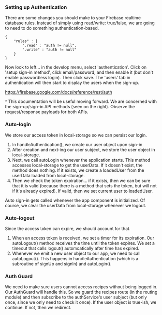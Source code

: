 ### Setting up Authentication
There are some changes you should make to your Firebase realtime database rules. Instead of simply using read/write: true/false, we are going to need to do something authentication-based.

```
{
    "rules" : {
        ".read" : "auth != null",
        ".write" : "auth != null"
    }
}
```

Now look to left... in the develop menu, select 'authentication'. Click on 'setup sign-in method', click email/password, and then enable it (but don't enable passwordless login). Then click save. The 'users' tab in authentication will then start to display the users when the sign-up.

https://firebase.google.com/docs/reference/rest/auth

^ This documentation will be useful moving forward. We are concerned with the sign-up/sign-in API methods (seen on the right). Observe the request/response payloads for both APIs. 


### Auto-login

We store our access token in local-storage so we can persist our login.

1. In handleAuthentication(), we create our user object upon sign-in. 
2. After creation and next-ing our user subject, we store the user object in local-storage.
3. Next, we call autoLogin whenever the application starts. This method accesses local-storage to get the userData. If it doesn't exist, the method does nothing.
If it exists, we create a loadedUser from the userData loaded from local-storage. 
4. Then we check the token expiration... if it exists, then we can be sure that it is valid
(because there is a method that sets the token, but will not if it's already expired). If valid, then we set current user to loadedUser.

Auto sign-in gets called whenever the app component is initialized. Of course, we clear the userData from local-storage whenever we logout.


### Auto-logout

Since the access token can expire, we should account for that. 

1. When an access token is received, we set a timer for its expiration. Our autoLogout() method receives the time until the token expires.
We set a timeout that calls logout() automcatically after time has expired.
2. Whenever we emit a new user object to our app, we need to call autoLogout(). This happens in handleAuthentication (which is a subroutine of signUp and signIn) and autoLogin().

### Auth Guard

We need to make sure users cannot access recipes without being logged in. Our AuthGuard will handle this. So we guard the recipes route (in the routing module) and
then subscribe to the authService's user subject (but only once, since we only need to check it once). If the user object is true-ish, we continue. If not, then we redirect.





